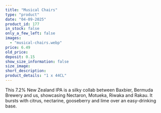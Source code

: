 ```yaml
---
title: "Musical Chairs"
type: "product"
date: "04-09-2025"
product_id: 177
in_stock: false
only_a_few_left: false
images:
  - "musical-chairs.webp"
price: 6.49
old_price:
deposit: 0.15
show_size_information: false
size_image:
short_description:
product_details: "1 x 44CL"
---
```


This 7.2% New Zealand IPA is a silky collab between Baxbier, Bermuda Brewery and us, showcasing Nectaron, Motueka, Riwaka and Rakau. It bursts with citrus, nectarine, gooseberry and lime over an easy-drinking base.
